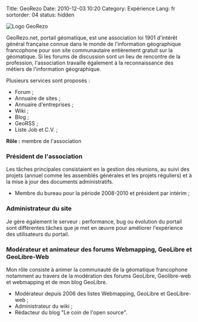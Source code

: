 Title: GeoRezo
Date: 2010-12-03 10:20
Category: Expérience
Lang: fr
sortorder: 04
status: hidden

![Logo GeoRezo]({filename}/images/banner_georezo.png)

GeoRezo.net, portail géomatique, est une association loi 1901 d'intérêt général 
française connue dans le monde de l'information géographique francophone pour 
son site communautaire entièrement gratuit sur la géomatique. Si les forums de 
discussion sont un lieu de rencontre de la profession, l'association travaille 
également à la reconnaissance des métiers de l'information géographique.

Plusieurs services sont proposés :

* Forum ;
* Annuaire de sites ;
* Annuaire d'entreprises ;
* Wiki ;
* Blog ;
* GeoRSS ;
* Liste Job et C.V. ;

**Rôle :** membre de l'association

### Président de l'association

Les tâches principales consistaient en la gestion des réunions, au suivi des 
projets (annuel comme les assemblés générales et les projets réguliers) et à la 
mise à jour des documents administratifs.

* Membre du bureau pour la période 2008-2010 et président par intérim ;

### Administrateur du site

Je gère également le serveur : performance, bug ou évolution du portail sont 
différentes tâches que je met en œuvre pour améliorer l'expérience des 
utilisateurs du portail.

### Modérateur et animateur des forums Webmapping, GeoLibre et GeoLibre-Web

Mon rôle consiste à animer la communauté de la géomatique francophone notamment 
au travers de la modération des forums GeoLibre, Geolibre-web et webmapping et 
de mon blog GeoLibre.

* Modérateur depuis 2006 des listes Webmapping, GeoLibre et GeoLibre-web ;
* Administrateur du wiki ;
* Rédacteur du blog "Le coin de l'open source".
